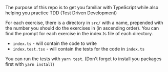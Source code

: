 The purpose of this repo is to get you familiar with TypeScript while also helping you practice TDD (Test Driven Development)

For each exercise, there is a directory in `src/` with a name, prepended with the number you should do the exercises in (in ascending order).  You can find the prompt for each exercise in the index.ts file of each directory.
  - `index.ts` - will contain the code to write
  - `index.test.tsx` - will contain the tests for the code in `index.ts`

You can run the tests with `yarn test`.  (Don't forget to install you packages first with `yarn install`)